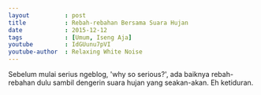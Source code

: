 ```yaml
---
layout          : post
title           : Rebah-rebahan Bersama Suara Hujan
date            : 2015-12-12
tags            : [Umum, Iseng Aja]
youtube         : IdGUunu7pVI
youtube-author  : Relaxing White Noise
---
```


Sebelum mulai serius ngeblog, 'why so serious?', ada baiknya rebah-rebahan dulu sambil dengerin suara hujan yang seakan-akan. Eh ketiduran.